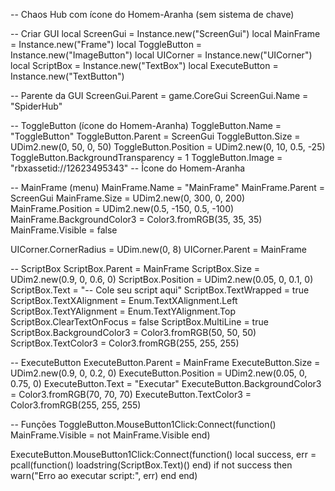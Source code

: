 -- Chaos Hub com ícone do Homem-Aranha (sem sistema de chave)

-- Criar GUI
local ScreenGui = Instance.new("ScreenGui")
local MainFrame = Instance.new("Frame")
local ToggleButton = Instance.new("ImageButton")
local UICorner = Instance.new("UICorner")
local ScriptBox = Instance.new("TextBox")
local ExecuteButton = Instance.new("TextButton")

-- Parente da GUI
ScreenGui.Parent = game.CoreGui
ScreenGui.Name = "SpiderHub"

-- ToggleButton (ícone do Homem-Aranha)
ToggleButton.Name = "ToggleButton"
ToggleButton.Parent = ScreenGui
ToggleButton.Size = UDim2.new(0, 50, 0, 50)
ToggleButton.Position = UDim2.new(0, 10, 0.5, -25)
ToggleButton.BackgroundTransparency = 1
ToggleButton.Image = "rbxassetid://12623495343" -- Ícone do Homem-Aranha

-- MainFrame (menu)
MainFrame.Name = "MainFrame"
MainFrame.Parent = ScreenGui
MainFrame.Size = UDim2.new(0, 300, 0, 200)
MainFrame.Position = UDim2.new(0.5, -150, 0.5, -100)
MainFrame.BackgroundColor3 = Color3.fromRGB(35, 35, 35)
MainFrame.Visible = false

UICorner.CornerRadius = UDim.new(0, 8)
UICorner.Parent = MainFrame

-- ScriptBox
ScriptBox.Parent = MainFrame
ScriptBox.Size = UDim2.new(0.9, 0, 0.6, 0)
ScriptBox.Position = UDim2.new(0.05, 0, 0.1, 0)
ScriptBox.Text = "-- Cole seu script aqui"
ScriptBox.TextWrapped = true
ScriptBox.TextXAlignment = Enum.TextXAlignment.Left
ScriptBox.TextYAlignment = Enum.TextYAlignment.Top
ScriptBox.ClearTextOnFocus = false
ScriptBox.MultiLine = true
ScriptBox.BackgroundColor3 = Color3.fromRGB(50, 50, 50)
ScriptBox.TextColor3 = Color3.fromRGB(255, 255, 255)

-- ExecuteButton
ExecuteButton.Parent = MainFrame
ExecuteButton.Size = UDim2.new(0.9, 0, 0.2, 0)
ExecuteButton.Position = UDim2.new(0.05, 0, 0.75, 0)
ExecuteButton.Text = "Executar"
ExecuteButton.BackgroundColor3 = Color3.fromRGB(70, 70, 70)
ExecuteButton.TextColor3 = Color3.fromRGB(255, 255, 255)

-- Funções
ToggleButton.MouseButton1Click:Connect(function()
    MainFrame.Visible = not MainFrame.Visible
end)

ExecuteButton.MouseButton1Click:Connect(function()
    local success, err = pcall(function()
        loadstring(ScriptBox.Text)()
    end)
    if not success then
        warn("Erro ao executar script:", err)
    end
end)
